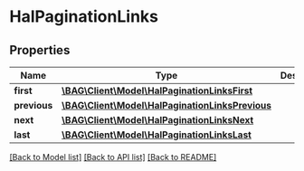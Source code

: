 # HalPaginationLinks

## Properties
Name | Type | Description | Notes
------------ | ------------- | ------------- | -------------
**first** | [**\BAG\Client\Model\HalPaginationLinksFirst**](HalPaginationLinksFirst.md) |  | [optional] 
**previous** | [**\BAG\Client\Model\HalPaginationLinksPrevious**](HalPaginationLinksPrevious.md) |  | [optional] 
**next** | [**\BAG\Client\Model\HalPaginationLinksNext**](HalPaginationLinksNext.md) |  | [optional] 
**last** | [**\BAG\Client\Model\HalPaginationLinksLast**](HalPaginationLinksLast.md) |  | [optional] 

[[Back to Model list]](../../README.md#documentation-for-models) [[Back to API list]](../../README.md#documentation-for-api-endpoints) [[Back to README]](../../README.md)

